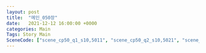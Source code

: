 ```yaml
---
layout: post
title:  "메인_050장"
date:   2021-12-12 16:00:00 +0000
categories: Main
Tags: Story Main
SceneCode: ["scene_cp50_q1_s10,5011", "scene_cp50_q2_s10,5021", "scene_cp50_q2_s20,5022", "scene_cp50_q3_s20,5031", "scene_cp50_q4_s20,5041", "scene_cp50_q4_s30,5042"]
---
```

